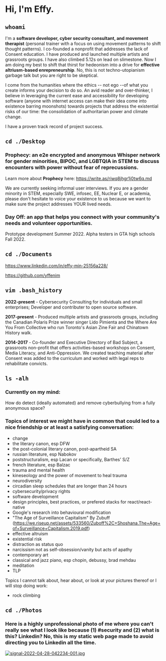 # Hi, I'm Effy.
 

## `whoami` 

I'm a **software developer, cyber security consultant, and movement therapist** (personal trainer with a focus on using movement patterns to shift thought patterns). I co-founded a nonprofit that addresses the lack of Consent education. I have produced and launched multiple artists and grassroots groups. I have also climbed 5.12s on lead on slimestone. Now I am doing my best to shift that thirst for hedeonism into a drive for **effective altriusm-based enrepreneurship**. No, this is not techno-utopianism garbage talk but you are right to be skeptical. 

I come from the humanities where the ethics -- not ego --of what you create informs your decision to do so. An avid reader and over-thinker, I believe in 
leveraging the current ease and accessibility for developing software (anyone with internet access can make their idea come into existence barring moonshots) towards projects that address the existential risks of our time: the consolidation of authoritarian power and climate change.

I have a proven track record of project success.

## `cd ./Desktop`

### Prophecy: an e2e encrypted and anonymous Whisper network for gender minorities, BIPOC, and LGBTQIA in STEM to discuss encounters with power without fear of reprecussions. 

Learn more about **Prophecy** here: https://write.as/riwq8jhgr1j0tw6q.md

We are currently seeking informal user interviews. If you are a gender minority in STEM, especially SWE, infosec, EE, Nuclear E, or academia, please don't hesitate to voice your existence to us because we want to make sure the project addresses YOUR lived needs.

### Day Off: an app that helps you connect with your community's needs and volunteer opportunities. 

Prototype development Summer 2022. Alpha testers in GTA high schools Fall 2022.


## `cd ./Documents`

https://www.linkedin.com/in/effy-min-25156a228/

https://github.com/yffenim


## `vim .bash_history`

**2022-present** - Cybersecurity Consulting for individuals and small enterprises; Developer and contributer to open source software. 

**2017-present** - Produced multiple artists and grassroots groups, including the Canadian Polaris Prize winner singer Lido Pimienta and the Where Are You From Collective who run Toronto's Asian Zine Fair and Chinatown History walk. 

**2014-2017** - Co-founder and Executive Directory of Bad Subject, a grassroots non-profit that offers activities-based workshops on Consent, Media Literacy, and Anti-Oppression. We created teaching material after Consent was added to the curriculum and worked with legal reps to rehabilitate convicts.


## `ls -alh`

### Currently on my mind: 

How do detect (ideally automated) and remove cyberbullying from a fully anonymous space?

### Topics of interest we might have in common that could led to a nice friendship or at least a satisfying conversation:
- change
- the literary canon, esp DFW
- the post-colonial literary canon, post-apartheid SA
- russian literature, esp Nabokov
- poststructuralism, esp Lacan or specifically, Barthes' S/Z
- french literature, esp Balzac
- trauma and mental health
- kineseology and the power of movement to heal trauma
- neurodiversity
- circadian sleep schedules that are longer than 24 hours
- cybersecurity/privacy rights
- software development
- design principles, best practices, or prefered stacks for react/react-native
- Google's research into behavioural modification
- "The Age of Surveillance Capitalism" By Zubuff (https://we.riseup.net/assets/533560/Zuboff%2C+Shoshana.The+Age+of+Surveillance+Capitalism.2019.pdf)
- effective altruism
- existential risk
- distraction as status quo
- narcissism not as self-obsession/vanity but acts of apathy
- contemporary art
- classical and jazz piano, esp chopin, debussy, brad mehdau
- meditation
- TLP

Topics I cannot talk about, hear about, or look at your pictures thereof or I will stop doing work:
- rock climbing

## `cd ./Photos`

### Here is a highly unprofessional photo of me where you can't really see what I look like because (1) #security and (2) what is this? Linkedin? No, this is my static web page made to avoid directing you to Linkedin all the time. 

[![signal-2022-04-28-042234-001.jpg](https://i.postimg.cc/kG5fJqzh/signal-2022-04-28-042234-001.jpg)](https://postimg.cc/G8Zkzwck)


